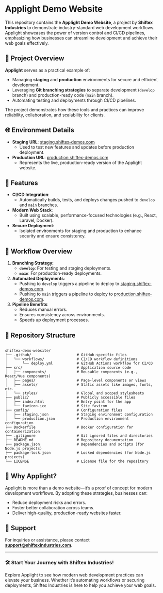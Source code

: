 # Applight Demo Website

This repository contains the **Applight Demo Website**, a project by **Shiftex Industries** to demonstrate industry-standard web development workflows. Applight showcases the power of version control and CI/CD pipelines, emphasizing how businesses can streamline development and achieve their web goals effectively.

## 🌟 Project Overview

**Applight** serves as a practical example of:
- Managing **staging** and **production** environments for secure and efficient development.
- Leveraging **Git branching strategies** to separate development (`develop` branch) and production-ready code (`main` branch).
- Automating testing and deployments through CI/CD pipelines.

The project demonstrates how these tools and practices can improve reliability, collaboration, and scalability for clients.

## 🌐 Environment Details

- **Staging URL**: [staging.shiftex-demos.com](https://staging.shiftex-demos.com)
  - Used to test new features and updates before production deployment.
- **Production URL**: [production.shiftex-demos.com](https://production.shiftex-demos.com)
  - Represents the live, production-ready version of the Applight website.

## 🚀 Features

- **CI/CD Integration**:
  - Automatically builds, tests, and deploys changes pushed to `develop` and `main` branches.
- **Modern Web Stack**:
  - Built using scalable, performance-focused technologies (e.g., React, Laravel, Docker).
- **Secure Deployment**:
  - Isolated environments for staging and production to enhance security and ensure consistency.

## 🔧 Workflow Overview

1. **Branching Strategy**:
   - **`develop`**: For testing and staging deployments.
   - **`main`**: For production-ready deployments.
2. **Automated Deployments**:
   - Pushing to `develop` triggers a pipeline to deploy to [staging.shiftex-demos.com](https://staging.shiftex-demos.com).
   - Pushing to `main` triggers a pipeline to deploy to [production.shiftex-demos.com](https://production.shiftex-demos.com).
3. **Pipeline Benefits**:
   - Reduces manual errors.
   - Ensures consistency across environments.
   - Speeds up deployment processes.

## 📂 Repository Structure

```

shiftex-demo-website/
├── .github/                     # GitHub-specific files
│   └── workflows/               # CI/CD workflow definitions
│       └── deploy.yml           # GitHub Actions workflow for CI/CD
├── src/                         # Application source code
│   ├── components/              # Reusable components (e.g., React/Vue components)
│   ├── pages/                   # Page-level components or views
│   ├── assets/                  # Static assets like images, fonts, etc.
│   └── styles/                  # Global and scoped stylesheets
├── public/                      # Publicly accessible files
│   ├── index.html               # Entry point for the app
│   └── favicon.ico              # Site favicon
├── config/                      # Configuration files
│   ├── staging.json             # Staging environment configuration
│   └── production.json          # Production environment configuration
├── Dockerfile                   # Docker configuration for containerization
├── .gitignore                   # Git ignored files and directories
├── README.md                    # Repository documentation
├── package.json                 # Dependencies and scripts (for Node.js projects)
├── package-lock.json            # Locked dependencies (for Node.js projects)
└── LICENSE                      # License file for the repository

```

## 🌟 Why Applight?

Applight is more than a demo website—it’s a proof of concept for modern development workflows. By adopting these strategies, businesses can:
- Reduce deployment risks and errors.
- Foster better collaboration across teams.
- Deliver high-quality, production-ready websites faster.

## 📧 Support

For inquiries or assistance, please contact **[support@shiftexindustries.com](mailto:support@shiftexindustries.com)**.

---

### 🛠️ Start Your Journey with Shiftex Industries!

Explore Applight to see how modern web development practices can elevate your business. Whether it’s automating workflows or securing deployments, Shiftex Industries is here to help you achieve your web goals.

